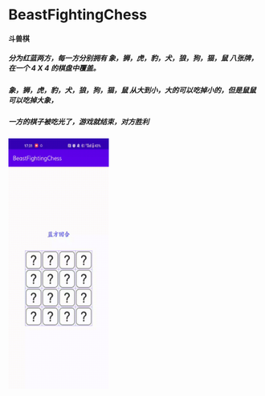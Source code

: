 # BeastFightingChess

#### 斗兽棋
##### 分为红蓝两方，每一方分别拥有 象，狮，虎，豹，犬，狼，狗，猫，鼠 八张牌，在一个 4 X 4 的棋盘中覆盖。

##### 象，狮，虎，豹，犬，狼，狗，猫，鼠 从大到小，大的可以吃掉小的，但是鼠鼠可以吃掉大象，

##### 一方的棋子被吃光了，游戏就结束，对方胜利

<img src="https://github.com/yuuuuke/BeastFightingChess/blob/master/%E7%B4%A0%E6%9D%90/video.gif" width="200px" height="500px" >
